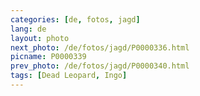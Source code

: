 ```yaml
---
categories: [de, fotos, jagd]
lang: de
layout: photo
next_photo: /de/fotos/jagd/P0000336.html
picname: P0000339
prev_photo: /de/fotos/jagd/P0000340.html
tags: [Dead Leopard, Ingo]
---
```

